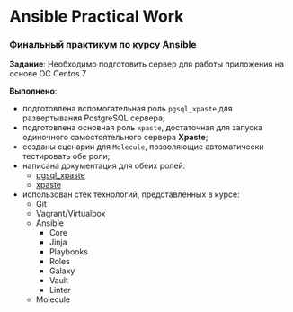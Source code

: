 # Ansible Practical Work

### Финальный практикум по курсу Ansible

**Задание**: Необходимо подготовить сервер для работы приложения на основе ОС Centos 7

**Выполнено**:
- подготовлена вспомогательная роль `pgsql_xpaste` для развертывания PostgreSQL сервера;
- подготовлена основная роль `xpaste`, достаточная для запуска одиночного самостоятельного сервера **Xpaste**;
- созданы сценарии для `Molecule`, позволяющие автоматически тестировать обе роли;
- написана документация для обеих ролей:
  * [pgsql_xpaste](roles/pgsql_xpaste/README.md)
  * [xpaste](roles/xpaste/README.md)
- использован стек технологий, представленных в курсе:
  * Git
  * Vagrant/Virtualbox
  * Ansible
    * Core
    * Jinja
    * Playbooks
    * Roles
    * Galaxy
    * Vault
    * Linter
  * Molecule
